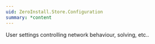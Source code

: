 ```yaml
---
uid: ZeroInstall.Store.Configuration
summary: *content
---
```

User settings controlling network behaviour, solving, etc..
